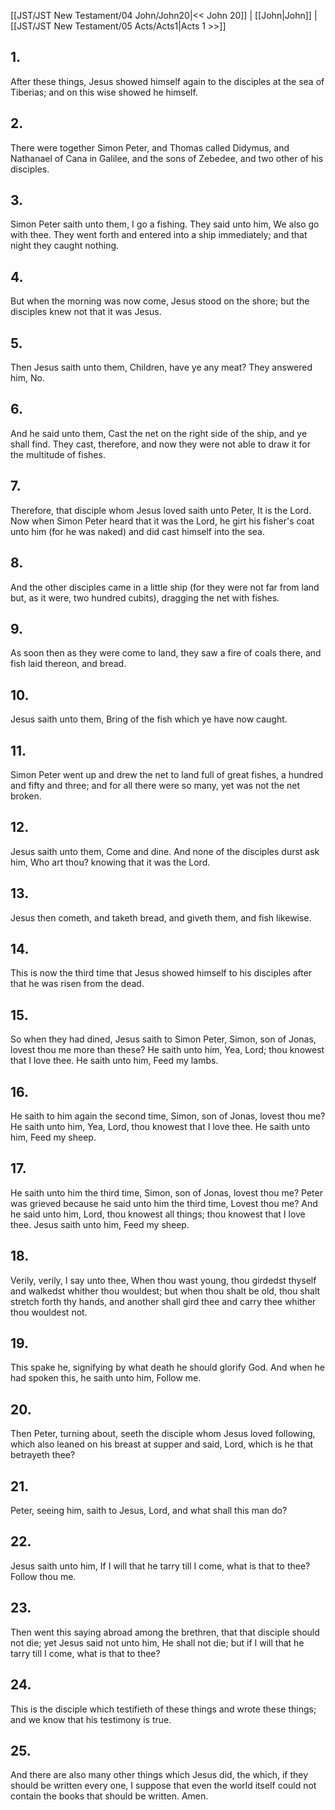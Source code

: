 [[JST/JST New Testament/04 John/John20|<< John 20]] | [[John|John]] | [[JST/JST New Testament/05 Acts/Acts1|Acts 1 >>]]
## 1.
After these things, Jesus showed himself again to the disciples at the sea of Tiberias; and on this wise showed he himself.
## 2.
There were together Simon Peter, and Thomas called Didymus, and Nathanael of Cana in Galilee, and the sons of Zebedee, and two other of his disciples.
## 3.
Simon Peter saith unto them, I go a fishing. They said unto him, We also go with thee. They went forth and entered into a ship immediately; and that night they caught nothing.
## 4.
But when the morning was now come, Jesus stood on the shore; but the disciples knew not that it was Jesus.
## 5.
Then Jesus saith unto them, Children, have ye any meat? They answered him, No.
## 6.
And he said unto them, Cast the net on the right side of the ship, and ye shall find. They cast, therefore, and now they were not able to draw it for the multitude of fishes.
## 7.
Therefore, that disciple whom Jesus loved saith unto Peter, It is the Lord. Now when Simon Peter heard that it was the Lord, he girt his fisher\'s coat unto him (for he was naked) and did cast himself into the sea.
## 8.
And the other disciples came in a little ship (for they were not far from land but, as it were, two hundred cubits), dragging the net with fishes.
## 9.
As soon then as they were come to land, they saw a fire of coals there, and fish laid thereon, and bread.
## 10.
Jesus saith unto them, Bring of the fish which ye have now caught.
## 11.
Simon Peter went up and drew the net to land full of great fishes, a hundred and fifty and three; and for all there were so many, yet was not the net broken.
## 12.
Jesus saith unto them, Come and dine. And none of the disciples durst ask him, Who art thou? knowing that it was the Lord.
## 13.
Jesus then cometh, and taketh bread, and giveth them, and fish likewise.
## 14.
This is now the third time that Jesus showed himself to his disciples after that he was risen from the dead.
## 15.
So when they had dined, Jesus saith to Simon Peter, Simon, son of Jonas, lovest thou me more than these? He saith unto him, Yea, Lord; thou knowest that I love thee. He saith unto him, Feed my lambs.
## 16.
He saith to him again the second time, Simon, son of Jonas, lovest thou me? He saith unto him, Yea, Lord, thou knowest that I love thee. He saith unto him, Feed my sheep.
## 17.
He saith unto him the third time, Simon, son of Jonas, lovest thou me? Peter was grieved because he said unto him the third time, Lovest thou me? And he said unto him, Lord, thou knowest all things; thou knowest that I love thee. Jesus saith unto him, Feed my sheep.
## 18.
Verily, verily, I say unto thee, When thou wast young, thou girdedst thyself and walkedst whither thou wouldest; but when thou shalt be old, thou shalt stretch forth thy hands, and another shall gird thee and carry thee whither thou wouldest not.
## 19.
This spake he, signifying by what death he should glorify God. And when he had spoken this, he saith unto him, Follow me.
## 20.
Then Peter, turning about, seeth the disciple whom Jesus loved following, which also leaned on his breast at supper and said, Lord, which is he that betrayeth thee?
## 21.
Peter, seeing him, saith to Jesus, Lord, and what shall this man do?
## 22.
Jesus saith unto him, If I will that he tarry till I come, what is that to thee? Follow thou me.
## 23.
Then went this saying abroad among the brethren, that that disciple should not die; yet Jesus said not unto him, He shall not die; but if I will that he tarry till I come, what is that to thee?
## 24.
This is the disciple which testifieth of these things and wrote these things; and we know that his testimony is true.
## 25.
And there are also many other things which Jesus did, the which, if they should be written every one, I suppose that even the world itself could not contain the books that should be written. Amen.

